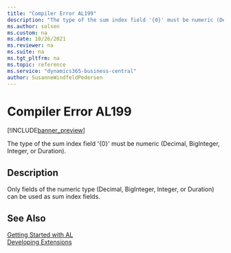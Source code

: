 ```yaml
---
title: "Compiler Error AL199"
description: "The type of the sum index field '{0}' must be numeric (Decimal, BigInteger, Integer, or Duration)."
ms.author: solsen
ms.custom: na
ms.date: 10/26/2021
ms.reviewer: na
ms.suite: na
ms.tgt_pltfrm: na
ms.topic: reference
ms.service: "dynamics365-business-central"
author: SusanneWindfeldPedersen
---
```

[//]: # (START>DO_NOT_EDIT)
[//]: # (IMPORTANT:Do not edit any of the content between here and the END>DO_NOT_EDIT.)
[//]: # (Any modifications should be made in the .xml files in the ModernDev repo.)
# Compiler Error AL199

[!INCLUDE[banner_preview](../includes/banner_preview.md)]

The type of the sum index field '{0}' must be numeric (Decimal, BigInteger, Integer, or Duration).

## Description
Only fields of the numeric type (Decimal, BigInteger, Integer, or Duration) can be used as sum index fields.   

[//]: # (IMPORTANT: END>DO_NOT_EDIT)
## See Also  
[Getting Started with AL](../devenv-get-started.md)  
[Developing Extensions](../devenv-dev-overview.md)  